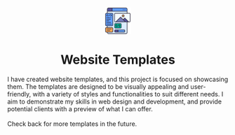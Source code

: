 <p align="center">
<img alt="icon" src="./src/assets/images/icon.png" width="60" />
</p>
<h1 align="center">
  Website Templates
</h1>

I have created website templates, and this project is focused on showcasing them. The templates are designed to be visually appealing and user-friendly, with a variety of styles and functionalities to suit different needs. I aim to demonstrate my skills in web design and development, and provide potential clients with a preview of what I can offer.<br/><br/>
Check back for more templates in the future.